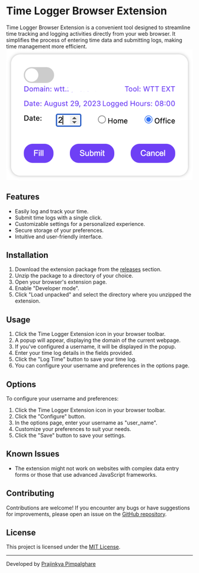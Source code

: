 # Time Logger Browser Extension

Time Logger Browser Extension is a convenient tool designed to streamline time tracking and logging activities directly from your web browser. It simplifies the process of entering time data and submitting logs, making time management more efficient.
![alt text](https://github.com/PrajinkyaPimpalghare/Time-Logger-Browser-Extension/blob/main/SampleOutput.png)
## Features

- Easily log and track your time.
- Submit time logs with a single click.
- Customizable settings for a personalized experience.
- Secure storage of your preferences.
- Intuitive and user-friendly interface.

## Installation

1. Download the extension package from the [releases](https://github.com/PrajinkyaPimpalghare/time-logger-browser-extension/releases) section.
2. Unzip the package to a directory of your choice.
3. Open your browser's extension page.
4. Enable "Developer mode".
5. Click "Load unpacked" and select the directory where you unzipped the extension.

## Usage

1. Click the Time Logger Extension icon in your browser toolbar.
2. A popup will appear, displaying the domain of the current webpage.
3. If you've configured a username, it will be displayed in the popup.
4. Enter your time log details in the fields provided.
5. Click the "Log Time" button to save your time log.
6. You can configure your username and preferences in the options page.

## Options

To configure your username and preferences:

1. Click the Time Logger Extension icon in your browser toolbar.
2. Click the "Configure" button.
3. In the options page, enter your username as "user_name".
4. Customize your preferences to suit your needs.
5. Click the "Save" button to save your settings.

## Known Issues

- The extension might not work on websites with complex data entry forms or those that use advanced JavaScript frameworks.

## Contributing

Contributions are welcome! If you encounter any bugs or have suggestions for improvements, please open an issue on the [GitHub repository](https://github.com/PrajinkyaPimpalghare/time-logger-browser-extension).

## License

This project is licensed under the [MIT License](LICENSE).

---

Developed by [Prajinkya Pimpalghare](https://github.com/PrajinkyaPimpalghare)

